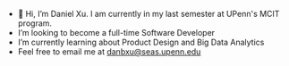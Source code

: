 - 👋 Hi, I’m Daniel Xu.
     I am currently in my last semester at UPenn's MCIT program. 
-  I’m looking to become a full-time Software Developer
-  I’m currently learning about Product Design and Big Data Analytics
-  Feel free to email me at danbxu@seas.upenn.edu

<!---
danbxu/danbxu is a ✨ special ✨ repository because its `README.md` (this file) appears on your GitHub profile.
You can click the Preview link to take a look at your changes.
--->
